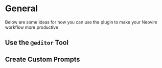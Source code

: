 # General

Below are some ideas for how you can use the plugin to make your Neovim workflow more productive

## Use the `@editor` Tool

## Create Custom Prompts


